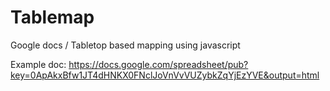 # Tablemap

Google docs / Tabletop based mapping using javascript

Example doc: <https://docs.google.com/spreadsheet/pub?key=0ApAkxBfw1JT4dHNKX0FNclJoVnVvVUZybkZqYjEzYVE&output=html>

